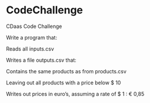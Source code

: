 # CodeChallenge
CDaas Code Challenge

Write a program that:​

 

Reads all inputs.csv​

 

Writes a file outputs.csv that:​

 

Contains the same products as from products.csv​

 

Leaving out all products with a price below $ 10​

 

Writes out prices in euro’s, assuming a rate of $ 1 : € 0,85
